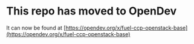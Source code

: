 # This repo has moved to OpenDev

It can now be found at [https://opendev.org/x/fuel-ccp-openstack-base](https://opendev.org/x/fuel-ccp-openstack-base)
